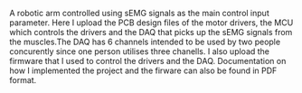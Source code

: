 A robotic arm controlled using sEMG signals as the main control input parameter. Here I upload the PCB design files of the motor drivers, the MCU which controls the drivers and the DAQ that picks up the sEMG signals from the muscles.The DAQ has 6 channels intended to be used by two people concurently since one person utilises three chanells. I also upload the firmware that I used to control the drivers and the DAQ. Documentation on how I implemented the project and the firware can also be found in PDF format. 
